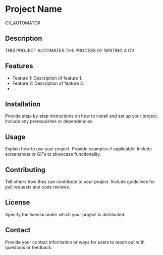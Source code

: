 # Project Name
CV_AUTOMATOR
## Description

THIS PROJECT AUTOMATES THE PROCESS OF WRITING A CV

## Features

- Feature 1: Description of feature 1.
- Feature 2: Description of feature 2.
- ...

## Installation

Provide step-by-step instructions on how to install and set up your project. Include any prerequisites or dependencies.

## Usage

Explain how to use your project. Provide examples if applicable. Include screenshots or GIFs to showcase functionality.

## Contributing

Tell others how they can contribute to your project. Include guidelines for pull requests and code reviews.

## License

Specify the license under which your project is distributed.

## Contact

Provide your contact information or ways for users to reach out with questions or feedback.
